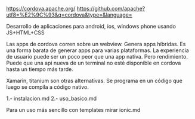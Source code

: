 https://cordova.apache.org/
https://github.com/apache?utf8=%E2%9C%93&q=cordova&type=&language=

Desarrollo de aplicaciones para android, ios, windows phone usando JS+HTML+CSS

Las apps de cordova corren sobre un webview. Genera apps híbridas.
Es una forma barata de generar apps para varias plataformas.
La experiencia de usuario puede ser un poco peor que una app nativa.
Pero rendimiento.
Puede que una api nueva de un terminal no esté disponible en cordova hasta un tiempo más tarde.

Xamarin, titanium son otras alternativas. Se programa en un código que luego se compila a código nativo.

1.- instalacion.md
2.- uso_basico.md

Para un uso más sencillo con templates mirar
ionic.md
